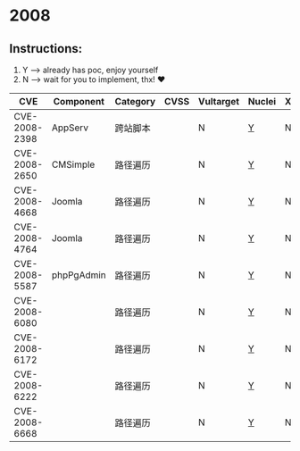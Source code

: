 # 2008

## Instructions:

1. Y --> already has poc, enjoy yourself
2. N --> wait for you to implement, thx! :heart:

| CVE | Component | Category | CVSS | Vultarget | Nuclei | Xray | pocsuite2 | pocsuite3 | goby | oneliner | others |
|-----|-----------|----------|------|-----------|--------|------|-----------|-----------|------|----------|-------|
| CVE-2008-2398 | AppServ | 跨站脚本 |  | N | [Y](CVE-2008-2398/poc/nuclei/) | N | N | N | N | N | [Y](CVE-2008-2398/poc/others/) |
| CVE-2008-2650 | CMSimple | 路径遍历 |  | N | [Y](CVE-2008-2650/poc/nuclei/) | N | N | N | N | N | [Y](CVE-2008-2650/poc/others/) |
| CVE-2008-4668 | Joomla | 路径遍历 |  | N | [Y](CVE-2008-4668/poc/nuclei/) | N | N | N | N | N | [Y](CVE-2008-4668/poc/others/) |
| CVE-2008-4764 | Joomla | 路径遍历 |  | N | [Y](CVE-2008-4764/poc/nuclei/) | N | N | N | N | N | [Y](CVE-2008-4764/poc/others/) |
| CVE-2008-5587 | phpPgAdmin | 路径遍历 |  | N | [Y](CVE-2008-5587/poc/nuclei/) | N | N | N | N | N | [Y](CVE-2008-5587/poc/others/) |
| CVE-2008-6080 |  | 路径遍历 |  | N | [Y](CVE-2008-6080/poc/nuclei/) | N | N | N | N | N | [Y](CVE-2008-6080/poc/others/) |
| CVE-2008-6172 |  | 路径遍历 |  | N | [Y](CVE-2008-6172/poc/nuclei/) | N | N | N | N | N | [Y](CVE-2008-6172/poc/others/) |
| CVE-2008-6222 |  | 路径遍历 |  | N | [Y](CVE-2008-6222/poc/nuclei/) | N | N | N | N | N | [Y](CVE-2008-6222/poc/others/) |
| CVE-2008-6668 |  | 路径遍历 |  | N | [Y](CVE-2008-6668/poc/nuclei/) | N | N | N | N | N | [Y](CVE-2008-6668/poc/others/) |
